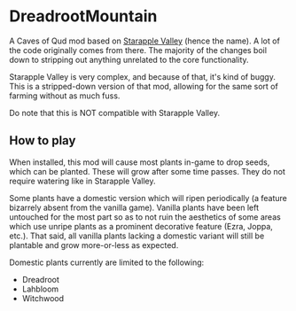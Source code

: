 # DreadrootMountain
A Caves of Qud mod based on [Starapple Valley](https://github.com/acegiak/QudStarappleValley) (hence the name).
A lot of the code originally comes from there. The majority of the changes boil down to stripping out anything unrelated to the core functionality.

Starapple Valley is very complex, and because of that, it's kind of buggy.
This is a stripped-down version of that mod, allowing for the same sort of farming without as much fuss.

Do note that this is NOT compatible with Starapple Valley.

## How to play
When installed, this mod will cause most plants in-game to drop seeds, which can be planted. These will grow after some time passes. They do not require watering like in Starapple Valley.

Some plants have a domestic version which will ripen periodically (a feature bizarrely absent from the vanilla game). Vanilla plants have been left untouched for the most part so as to not ruin the aesthetics of some areas which use unripe plants as a prominent decorative feature (Ezra, Joppa, etc.). That said, all vanilla plants lacking a domestic variant will still be plantable and grow more-or-less as expected.

Domestic plants currently are limited to the following:
<ul>
<li>Dreadroot</li>
<li>Lahbloom</li>
<li>Witchwood</li>
</ul> 
